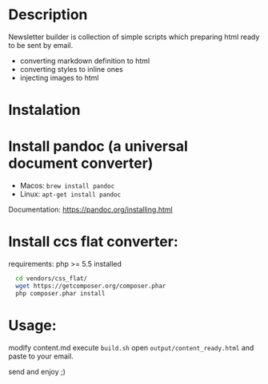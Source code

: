 Description
===========
Newsletter builder is collection of simple scripts which preparing html ready to be sent by email.

- converting markdown definition to html
- converting styles to inline ones
- injecting images to html

Instalation
===========

# Install pandoc (a universal document converter) 

- Macos: `brew install pandoc`
- Linux: `apt-get install pandoc`

Documentation: <https://pandoc.org/installing.html>


# Install ccs flat converter:

requirements: php >= 5.5 installed

```bash
  cd vendors/css_flat/
  wget https://getcomposer.org/composer.phar
  php composer.phar install
```

Usage:
======

modify content.md
execute `build.sh`
open `output/content_ready.html` and paste to your email.

send and enjoy ;)
